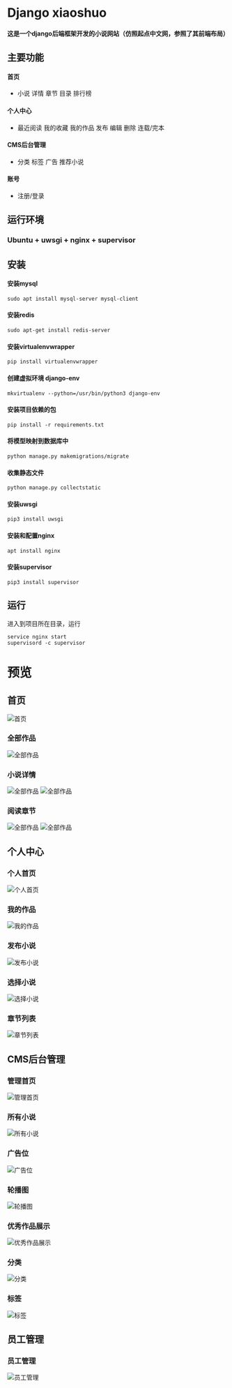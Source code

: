# Django xiaoshuo
#### 这是一个django后端框架开发的小说网站（仿照起点中文网，参照了其前端布局）

## 主要功能
#### 首页
+ 小说 详情 章节 目录 排行榜
#### 个人中心
+ 最近阅读 我的收藏 我的作品 发布 编辑 删除 连载/完本
#### CMS后台管理
+ 分类 标签 广告 推荐小说
#### 账号
+ 注册/登录

## 运行环境
### Ubuntu + uwsgi + nginx + supervisor
## 安装
#### 安装mysql
    sudo apt install mysql-server mysql-client
#### 安装redis
    sudo apt-get install redis-server
#### 安装virtualenvwrapper
    pip install virtualenvwrapper
#### 创建虚拟环境 django-env
    mkvirtualenv --python=/usr/bin/python3 django-env
#### 安装项目依赖的包
    pip install -r requirements.txt
#### 将模型映射到数据库中
    python manage.py makemigrations/migrate
#### 收集静态文件
    python manage.py collectstatic
#### 安装uwsgi
    pip3 install uwsgi
#### 安装和配置nginx
    apt install nginx
#### 安装supervisor
    pip3 install supervisor
## 运行
进入到项目所在目录，运行

    service nginx start
    supervisord -c supervisor
    
# 预览

## 首页
![首页](https://github.com/yankangjia/xiaoshuo/raw/master/preview/index.png)

### 全部作品
![全部作品](http://119.3.225.205/media/preview/whole_novel.png)
### 小说详情
![全部作品](http://119.3.225.205/media/preview/whole_novel.png)
![全部作品](http://119.3.225.205/media/preview/whole_novel.png)
### 阅读章节
![全部作品](http://119.3.225.205/media/preview/whole_novel.png)
![全部作品](http://119.3.225.205/media/preview/whole_novel.png)

## 个人中心
### 个人首页
![个人首页](http://119.3.225.205/media/preview/account_index.png)
### 我的作品
![我的作品](http://119.3.225.205/media/preview/works_list.png)
### 发布小说
![发布小说](http://119.3.225.205/media/preview/pub_novel.png)
### 选择小说
![选择小说](http://119.3.225.205/media/preview/whole_novel.png)
### 章节列表
![章节列表](http://119.3.225.205/media/preview/chapter_list.png)

## CMS后台管理
### 管理首页
![管理首页](http://119.3.225.205/media/preview/cms_index.png)
### 所有小说
![所有小说](http://119.3.225.205/media/preview/cms_novel_list_.png)
### 广告位
![广告位](http://119.3.225.205/media/preview/cms_ad_set.png)
### 轮播图
![轮播图](http://119.3.225.205/media/preview/cms_banners.png)
### 优秀作品展示
![优秀作品展示](http://119.3.225.205/media/preview/cms_excellent.png)
### 分类
![分类](http://119.3.225.205/media/preview/cms_category_list.png)
### 标签
![标签](http://119.3.225.205/media/preview/cms_tag_list.png)

## 员工管理
### 员工管理
![员工管理](http://119.3.225.205/media/preview/cms_staffs.png)

